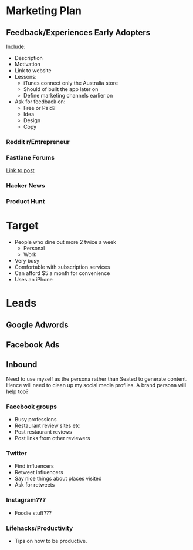 # Marketing Plan

## Feedback/Experiences Early Adopters
Include:
- Description
- Motivation
- Link to website
- Lessons:
  * iTunes connect only the Australia store
  * Should of built the app later on
  * Define marketing channels earlier on
- Ask for feedback on:
  * Free or Paid?
  * Idea
  * Design
  * Copy

### Reddit r/Entrepreneur

### Fastlane Forums
[Link to post ](http://www.thefastlaneforum.com/community/threads/restaurant-booking-app.58738/)

### Hacker News

### Product Hunt


# Target
- People who dine out more 2 twice a week
  - Personal
  - Work
- Very busy
- Comfortable with subscription services
- Can afford $5 a month for convenience
- Uses an iPhone


# Leads

## Google Adwords

## Facebook Ads

## Inbound

Need to use myself as the persona rather than Seated to generate content. Hence will need to clean up my social media profiles. A brand persona will help too?

### Facebook groups
* Busy professions
* Restaurant review sites etc
* Post restaurant reviews
* Post links from other reviewers

### Twitter
* Find influencers
* Retweet influencers
* Say nice things about places visited
* Ask for retweets

### Instagram???
* Foodie stuff???

### Lifehacks/Productivity
* Tips on how to be productive.
